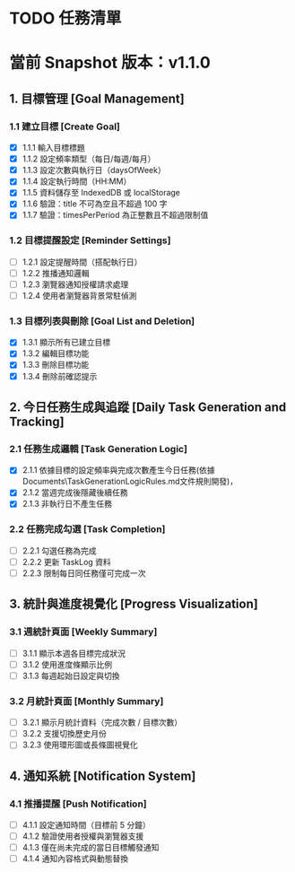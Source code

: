 # TODO 任務清單
# 當前 Snapshot 版本：v1.1.0

## 1. 目標管理 [Goal Management]

### 1.1 建立目標 [Create Goal]
- [x] 1.1.1 輸入目標標題
- [x] 1.1.2 設定頻率類型（每日/每週/每月）
- [x] 1.1.3 設定次數與執行日（daysOfWeek）
- [x] 1.1.4 設定執行時間（HH:MM）
- [x] 1.1.5 資料儲存至 IndexedDB 或 localStorage
- [x] 1.1.6 驗證：title 不可為空且不超過 100 字
- [x] 1.1.7 驗證：timesPerPeriod 為正整數且不超過限制值

### 1.2 目標提醒設定 [Reminder Settings]
- [ ] 1.2.1 設定提醒時間（搭配執行日）
- [ ] 1.2.2 推播通知邏輯
- [ ] 1.2.3 瀏覽器通知授權請求處理
- [ ] 1.2.4 使用者瀏覽器背景常駐偵測

### 1.3 目標列表與刪除 [Goal List and Deletion]
- [x] 1.3.1 顯示所有已建立目標
- [x] 1.3.2 編輯目標功能
- [x] 1.3.3 刪除目標功能
- [x] 1.3.4 刪除前確認提示

## 2. 今日任務生成與追蹤 [Daily Task Generation and Tracking]

### 2.1 任務生成邏輯 [Task Generation Logic]
- [x] 2.1.1 依據目標的設定頻率與完成次數產生今日任務(依據Documents\TaskGenerationLogicRules.md文件規則開發)，
- [x] 2.1.2 當週完成後隱藏後續任務
- [x] 2.1.3 非執行日不產生任務

### 2.2 任務完成勾選 [Task Completion]
- [ ] 2.2.1 勾選任務為完成
- [ ] 2.2.2 更新 TaskLog 資料
- [ ] 2.2.3 限制每日同任務僅可完成一次

## 3. 統計與進度視覺化 [Progress Visualization]

### 3.1 週統計頁面 [Weekly Summary]
- [ ] 3.1.1 顯示本週各目標完成狀況
- [ ] 3.1.2 使用進度條顯示比例
- [ ] 3.1.3 每週起始日設定與切換

### 3.2 月統計頁面 [Monthly Summary]
- [ ] 3.2.1 顯示月統計資料（完成次數 / 目標次數）
- [ ] 3.2.2 支援切換歷史月份
- [ ] 3.2.3 使用環形圖或長條圖視覺化

## 4. 通知系統 [Notification System]

### 4.1 推播提醒 [Push Notification]
- [ ] 4.1.1 設定通知時間（目標前 5 分鐘）
- [ ] 4.1.2 驗證使用者授權與瀏覽器支援
- [ ] 4.1.3 僅在尚未完成的當日目標觸發通知
- [ ] 4.1.4 通知內容格式與動態替換
